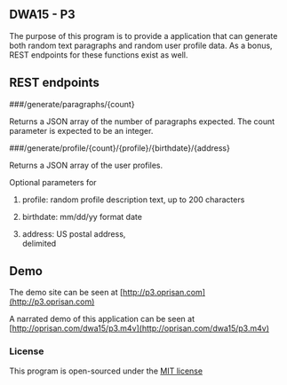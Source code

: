 ## DWA15 - P3

The purpose of this program is to provide a application that can generate both random text paragraphs and random user profile data. As a bonus, REST endpoints for these functions exist as well.

## REST endpoints

###/generate/paragraphs/{count}

Returns a JSON array of the number of paragraphs expected. The count parameter is expected to be an integer.

###/generate/profile/{count}/{profile}/{birthdate}/{address}

Returns a JSON array of the user profiles.

Optional parameters for 

1. profile: random profile description text, up to 200 characters

2. birthdate: mm/dd/yy format date

3. address: US postal address, <br> delimited

## Demo

The demo site can be seen at [http://p3.oprisan.com](http://p3.oprisan.com)

A narrated demo of this application can be seen at [http://oprisan.com/dwa15/p3.m4v](http://oprisan.com/dwa15/p3.m4v)

### License

This program is open-sourced under the [MIT license](http://opensource.org/licenses/MIT)

